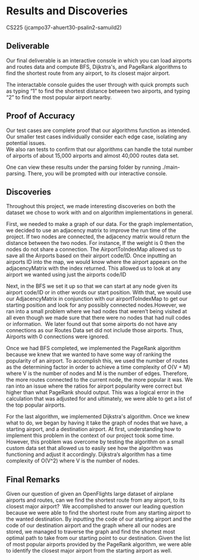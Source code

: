 
# Results and Discoveries
CS225 (jcampo37-ahuert30-psalin2-samuild2) 

## Deliverable
Our final deliverable is an interactive console in which you can load airports and routes data and compute BFS, Dijkstra's, and PageRank algorithms to find the shortest route from any airport, to its closest major airport.

The interactable console guides the user through with quick prompts such as typing “1” to find the shortest distance between two airports, and typing “2” to find the most popular airport nearby. 

## Proof of Accuracy
Our test cases are complete proof that our algorithms function as intended.  
Our smaller test cases individually consider each edge case, isolating any potential issues.  
We also ran tests to confirm that our algorithms can handle the total number of airports of about 15,000 airports and almost 40,000 routes data set. 

One can view these results under the parsing folder by running ./main-parsing. There, you will be prompted with our interactive console.

  
## Discoveries
Throughout this project, we made interesting discoveries on both the dataset we chose to work with and on algorithm implementations in general.  

First, we needed to make a graph of our data. For the graph implementation, we decided to use an adjacency matrix to improve the run time of the project. If two nodes are connected, the adjacency matrix would return the distance between the two nodes. For instance, If the weight is 0 then the nodes do not share a connection.​ The AirportToIndexMap allowed us to save all the Airports based on their airport code/ID. Once inputting an airports ID into the map, we would know where the airport appears on the adjacencyMatrix with the index returned.  This allowed us to look at any airport we wanted using just the airports code/ID 

Next, in the BFS we set it up so that we can start at any node given its airport code/ID or in other words our start position. ​With that, we would use our AdjacencyMatrix in conjunction with our airportToIndexMap to get our starting position and look for any possibly connected nodes.​ However, we ran into a small problem where we had nodes that weren’t being visited at all even though we made sure that there were no nodes that had null codes or information. ​ We later found out that some airports do not have any connections as our Routes Data set did not include those airports.  Thus,  Airports with 0 connections were ignored.​

Once we had BFS completed, we implemented the PageRank algorithm because we knew that we wanted to have some way of ranking the popularity of an airport.​ To accomplish this, we used the number of routes as the determining factor in order to achieve a time complexity of O(V + M) where V is the number of nodes and M is the number of edges. Therefore, the more routes connected to the current node, the more popular it was. ​We ran into an issue where the ratios for airport popularity were correct but higher than what PageRank should output. This was a logical error in the calculation that was adjusted for and ultimately, we were able to get a list of the top popular airports.​

For the last algorithm, we implemented Dijkstra's algorithm. Once we knew what to do, we began by having it take the graph of nodes that we have, a starting airport, and a destination airport.​ At first, understanding how to implement this problem in the context of our project took some time. However, this problem was overcome by testing the algorithm on a small custom data set that allowed us to easily see how the algorithm was functioning and adjust it accordingly. ​Dijkstra’s algorithm has a time complexity of  O(V^2) where V is the number of nodes.


## Final Remarks
Given our question of given an OpenFlights large dataset of airplane airports and routes, can we find the shortest route from any airport, to its closest major airport?​
​
We accomplished to answer our leading question because we were able to find the shortest route from any starting airport to the wanted destination. By inputting the code of our starting airport and the code of our destination airport and the graph where all our nodes are stored, we managed to traverse the graph and find the shortest most optimal path to take from our starting point to our destination. Given the list of most popular airports provided by the PageRank algorithm, we were able to identify the closest major airport from the starting airport as well.


​
